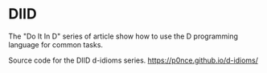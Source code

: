 # DIID

The "Do It In D" series of article show how to use the D programming language for common tasks.

Source code for the DIID d-idioms series.
https://p0nce.github.io/d-idioms/
